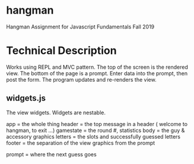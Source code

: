# hangman
Hangman Assignment for Javascript Fundamentals Fall 2019


# Technical Description

Works using REPL and MVC pattern. The top of the screen is the rendered view.
The bottom of the page is a prompt. Enter data into the prompt, then post the
form. The program updates and re-renders the view.

## widgets.js

The view widgets. Widgets are nestable.

app = the whole thing
header = the top message in a header ( welcome to hangman, to exit ...)
gamestate = the round #, statistics
body = the guy & accessory graphics
letters = the slots and successfully guessed letters
footer = the separation of the view graphics from the prompt

prompt = where the next guess goes
